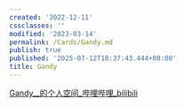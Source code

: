 ```yaml
---
created: '2022-12-11'
cssclasses: ''
modified: '2023-03-14'
permalink: /Cards/Gandy.md
publish: true
published: '2025-07-12T18:37:43.444+08:00'
title: Gandy
---
```

[Gandy__的个人空间_哔哩哔哩_bilibili](https://space.bilibili.com/378067652/?spm_id_from=333.999.0.0)